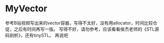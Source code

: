 # MyVector
参考B站视频写出来的vector容器，写得不太好，没有用allocator，时间比较仓促，之后有时间再写一版。
写得不好，请勿参考，应该看看侯杰老师的《STL源码剖析》，还有tinySTL。
再说吧
